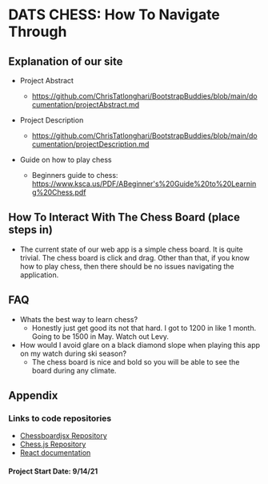 # DATS CHESS: How To Navigate Through

## Explanation of our site
  
* Project Abstract
  * https://github.com/ChrisTatlonghari/BootstrapBuddies/blob/main/documentation/projectAbstract.md

* Project Description
  * https://github.com/ChrisTatlonghari/BootstrapBuddies/blob/main/documentation/projectDescription.md

* Guide on how to play chess
  * Beginners guide to chess: https://www.ksca.us/PDF/ABeginner's%20Guide%20to%20Learning%20Chess.pdf

## How To Interact With The Chess Board (place steps in)
   - The current state of our web app is a simple chess board. It is quite trivial. The chess board is click and drag. Other than that, if you know how to play chess, then there should be no issues navigating the application.


## FAQ
* Whats the best way to learn chess? 
  * Honestly just get good its not that hard. I got to 1200 in like 1 month. Going to be 1500 in May. Watch out Levy.
* How would I avoid glare on a black diamond slope when playing this app on my watch during ski season?
  * The chess board is nice and bold so you will be able to see the board during any climate.


## Appendix
### Links to code repositories
  * [Chessboardjsx Repository](https://github.com/willb335/chessboardjsx)
  * [Chess.js Repository](https://github.com/jhlywa/chess.js)
  * [React documentation](https://reactjs.org/)

#### Project Start Date:  9/14/21
